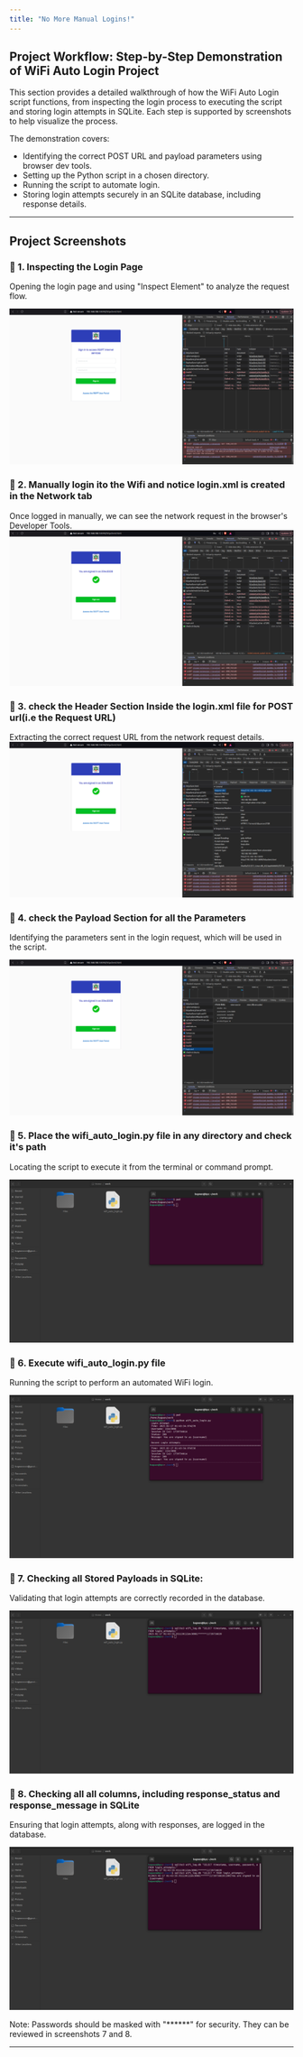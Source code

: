 ```yaml
---
title: "No More Manual Logins!"
---
```


<link rel="stylesheet" href="style.css">


## Project Workflow: Step-by-Step Demonstration of WiFi Auto Login Project

This section provides a detailed walkthrough of how the WiFi Auto Login script functions, from inspecting the login process to executing the script and storing login attempts in SQLite. Each step is supported by screenshots to help visualize the process.

The demonstration covers:
- Identifying the correct POST URL and payload parameters using browser dev tools.
- Setting up the Python script in a chosen directory.
- Running the script to automate login.
- Storing login attempts securely in an SQLite database, including response details.
---
## Project Screenshots

### 🔹 1. Inspecting the Login Page
Opening the login page and using "Inspect Element" to analyze the request flow.

![Inspect Element](assets/01.png)  

### 🔹 2. Manually login ito the Wifi and notice login.xml is created in the Network tab  
Once logged in manually, we can see the network request in the browser's Developer Tools.
![After Manual Login](assets/02.png) 

### 🔹 3. check the Header Section Inside the login.xml file for POST url(i.e the Request URL) 
Extracting the correct request URL from the network request details.
![Post URL](assets/03.png)  

### 🔹 4. check the Payload Section for all the Parameters
Identifying the parameters sent in the login request, which will be used in the script.

![Payload Parameters](assets/04.png) 

### 🔹 5. Place the wifi_auto_login.py file in any directory and check it's path
Locating the script to execute it from the terminal or command prompt.

![Path for wifi_auto_login.py](assets/05.png) 

### 🔹 6. Execute wifi_auto_login.py file
Running the script to perform an automated WiFi login.

![Execution](assets/06.png) 

### 🔹 7. Checking all Stored Payloads in SQLite:
Validating that login attempts are correctly recorded in the database.

![Stored Payloads](assets/07.png) 

### 🔹 8. Checking all all columns, including response_status and response_message in SQLite 
Ensuring that login attempts, along with responses, are logged in the database.

![SQLite Logs](assets/08.png)  

Note: Passwords should be masked with "******" for security. They can be reviewed in screenshots 7 and 8.

---
